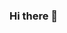 ### Hi there 👋

<!--
**Craglitch/Craglitch** is a ✨ _special_ ✨ repository because its `README.md` (this file) appears on your GitHub profile.

Here are some ideas to get you started:

- 🔭 I’m currently working on myself
- 🌱 I’m currently learning c#, c++
- 💬 Ask me about coding scritp hack
- 📫 How to reach me: not avaible
-->

